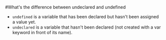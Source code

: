 #What's the difference between undeclared and undefined
* `undefined` is a variable that has been declared but hasn't been assigned a value yet.
* `undeclared` is a variable that hasn't been declared (not created with a var keyword in front of its name). 